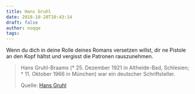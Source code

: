 ```yaml
---
title: Hans Gruhl
date: 2018-10-28T10:43:14
draft: false
author: noqqe
tags:
---
```


Wenn du dich in deine Rolle deines Romans versetzen willst, dir ne Pistole an
den Kopf hältst und vergisst die Patronen rauszunehmen.

> Hans Gruhl-Braams (* 25. Dezember 1921 in Altheide-Bad, Schlesien; † 11.
> Oktober 1966 in München) war ein deutscher Schriftsteller.
>
> Quelle: [Hans Gruhl](https://de.wikipedia.org/wiki/Hans_Gruhl)